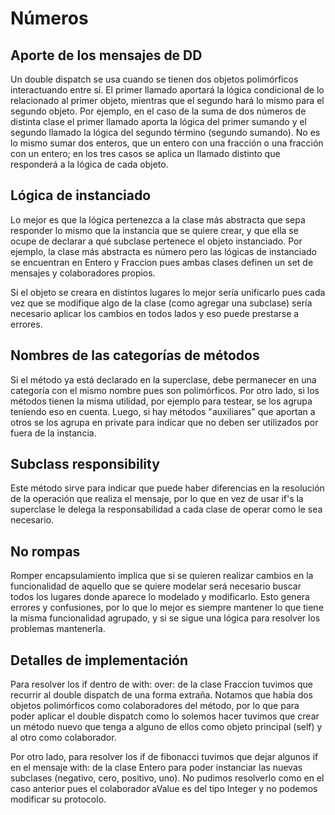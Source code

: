 # Números

## Aporte de los mensajes de DD

Un double dispatch se usa cuando se tienen dos objetos polimórficos interactuando entre sí. El primer llamado aportará la lógica condicional de lo relacionado al primer objeto, mientras que el segundo hará lo mismo para el segundo objeto. Por ejemplo, en el caso de la suma de dos números de distinta clase el primer llamado aporta la lógica del primer sumando y el segundo llamado la lógica del segundo término (segundo sumando). No es lo mismo sumar dos enteros, que un entero con una fracción o una fracción con un entero; en los tres casos se aplica un llamado distinto que responderá a la lógica de cada objeto.

## Lógica de instanciado

Lo mejor es que la lógica pertenezca a la clase más abstracta que sepa responder lo mismo que la instancia que se quiere crear, y que ella se ocupe de declarar a qué subclase pertenece el objeto instanciado. Por ejemplo, la clase más abstracta es número pero las lógicas de instanciado se encuentran en Entero y Fraccion pues ambas clases definen un set de mensajes y colaboradores propios. 

Si el objeto se creara en distintos lugares lo mejor sería unificarlo pues cada vez que se modifique algo de la clase (como agregar una subclase) sería necesario aplicar los cambios en todos lados y eso puede prestarse a errores.
    
## Nombres de las categorías de métodos

Si el método ya está declarado en la superclase, debe permanecer en una categoría con el mismo nombre pues son polimórficos. Por otro lado, si los métodos tienen la misma utilidad, por ejemplo para testear, se los agrupa teniendo eso en cuenta. Luego, si hay métodos "auxiliares" que aportan a otros se los agrupa en private para indicar que no deben ser utilizados por fuera de la instancia.
    
## Subclass responsibility

Este método sirve para indicar que puede haber diferencias en la resolución de la operación que realiza el mensaje, por lo que en vez de usar if's la superclase le delega la responsabilidad a cada clase de operar como le sea necesario. 
    
## No rompas

Romper encapsulamiento implica que si se quieren realizar cambios en la funcionalidad de aquello que se quiere modelar será necesario buscar todos los lugares donde aparece lo modelado y modificarlo. Esto genera errores y confusiones, por lo que lo mejor es siempre mantener lo que tiene la misma funcionalidad agrupado, y si se sigue una lógica para resolver los problemas mantenerla.

## Detalles de implementación

Para resolver los if dentro de with: over: de la clase Fraccion tuvimos que recurrir al double dispatch de una forma extraña. Notamos que había dos objetos polimórficos como colaboradores del método, por lo que para poder aplicar el double dispatch como lo solemos hacer tuvimos que crear un método nuevo que tenga a alguno de ellos como objeto principal (self) y al otro como colaborador.

Por otro lado, para resolver los if de fibonacci tuvimos que dejar algunos if en el mensaje with: de la clase Entero para poder instanciar las nuevas subclases (negativo, cero, positivo, uno). No pudimos resolverlo como en el caso anterior pues el colaborador aValue es del tipo Integer y no podemos modificar su protocolo.

